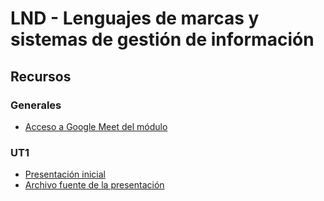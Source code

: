 # LND - Lenguajes de marcas y sistemas de gestión de información
## Recursos
### Generales
* [Acceso a Google Meet del módulo](https://meet.google.com/jif-ktju-wgq)
### UT1
* [Presentación inicial](https://hackmd.io/@ichigar/H1R-hN7TR)
* [Archivo fuente de la presentación](recursos/ut1/archivo_fuente_presentacion_inicial.md.src)

